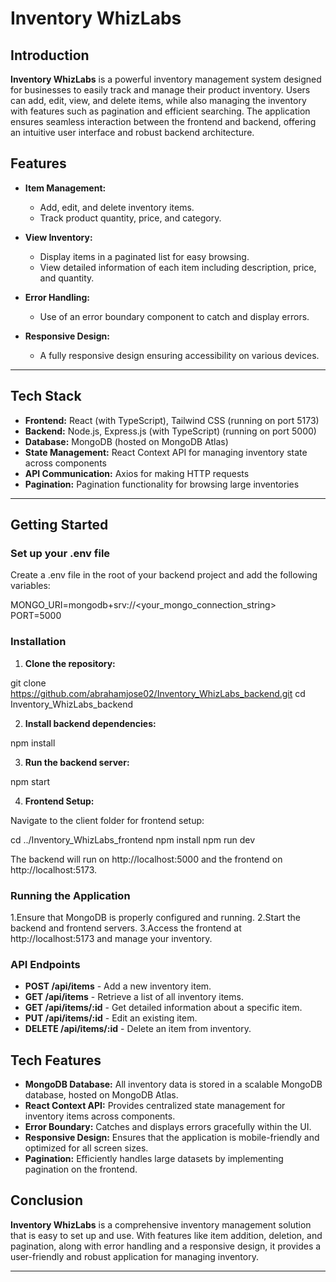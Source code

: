 # Inventory WhizLabs

## Introduction

**Inventory WhizLabs** is a powerful inventory management system designed for businesses to easily track and manage their product inventory. Users can add, edit, view, and delete items, while also managing the inventory with features such as pagination and efficient searching. The application ensures seamless interaction between the frontend and backend, offering an intuitive user interface and robust backend architecture.

## Features

- **Item Management:**
  - Add, edit, and delete inventory items.
  - Track product quantity, price, and category.

- **View Inventory:**
  - Display items in a paginated list for easy browsing.
  - View detailed information of each item including description, price, and quantity.

- **Error Handling:**
  - Use of an error boundary component to catch and display errors.

- **Responsive Design:**
  - A fully responsive design ensuring accessibility on various devices.

---

## Tech Stack

- **Frontend:** React (with TypeScript), Tailwind CSS (running on port 5173)
- **Backend:** Node.js, Express.js (with TypeScript) (running on port 5000)
- **Database:** MongoDB (hosted on MongoDB Atlas)
- **State Management:** React Context API for managing inventory state across components
- **API Communication:** Axios for making HTTP requests
- **Pagination:** Pagination functionality for browsing large inventories

---
## Getting Started

### Set up your .env file

Create a .env file in the root of your backend project and add the following variables:


MONGO_URI=mongodb+srv://<your_mongo_connection_string>
PORT=5000


### Installation

1. **Clone the repository:**


git clone https://github.com/abrahamjose02/Inventory_WhizLabs_backend.git
cd Inventory_WhizLabs_backend


2. **Install backend dependencies:**


npm install


3. **Run the backend server:**


npm start


4. **Frontend Setup:**

Navigate to the client folder for frontend setup:


cd ../Inventory_WhizLabs_frontend
npm install
npm run dev



The backend will run on http://localhost:5000 and the frontend on http://localhost:5173.

### Running the Application

1.Ensure that MongoDB is properly configured and running.
2.Start the backend and frontend servers.
3.Access the frontend at http://localhost:5173 and manage your inventory.

### API Endpoints

- **POST /api/items** - Add a new inventory item.
- **GET  /api/items** - Retrieve a list of all inventory items.
- **GET  /api/items/:id** - Get detailed information about a specific item.
- **PUT  /api/items/:id** - Edit an existing item.
- **DELETE /api/items/:id** - Delete an item from inventory.

## Tech Features

- **MongoDB Database:** All inventory data is stored in a scalable MongoDB database, hosted on MongoDB Atlas.
- **React Context API:**  Provides centralized state management for inventory items across components.
- **Error Boundary:** Catches and displays errors gracefully within the UI.
- **Responsive Design:** Ensures that the application is mobile-friendly and optimized for all screen sizes.
- **Pagination:** Efficiently handles large datasets by implementing pagination on the frontend.

## Conclusion

**Inventory WhizLabs** is a comprehensive inventory management solution that is easy to set up and use. With features like item addition, deletion, and pagination, along with error handling and a responsive design, it provides a user-friendly and robust application for managing inventory.

---
